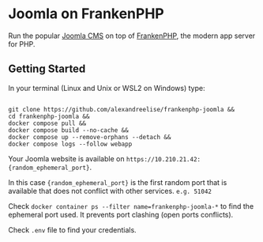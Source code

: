 # Joomla on FrankenPHP

Run the popular [Joomla CMS](https://joomla.org) on top of [FrankenPHP](https://frankenphp.dev),
the modern app server for PHP.

## Getting Started

In your terminal (Linux and Unix or WSL2 on Windows) type: 

```

git clone https://github.com/alexandreelise/frankenphp-joomla &&
cd frankenphp-joomla &&
docker compose pull &&
docker compose build --no-cache &&
docker compose up --remove-orphans --detach &&
docker compose logs --follow webapp 

```

Your Joomla website is available on `https://10.210.21.42:{random_ephemeral_port}`.

In this case `{random_ephemeral_port}` is the first random port that is available that does not conflict with other
services. `e.g. 51042`

Check `docker container ps --filter name=frankenphp-joomla-*` to find the ephemeral port used. It prevents port clashing (open ports conflicts).

Check `.env` file to find your credentials.
